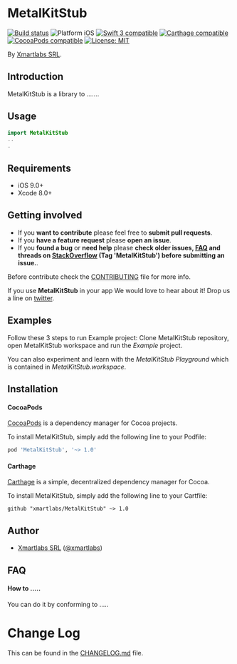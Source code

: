 # MetalKitStub

<p align="left">
<a href="https://travis-ci.org/xmartlabs/MetalKitStub"><img src="https://travis-ci.org/xmartlabs/MetalKitStub.svg?branch=master" alt="Build status" /></a>
<img src="https://img.shields.io/badge/platform-iOS-blue.svg?style=flat" alt="Platform iOS" />
<a href="https://developer.apple.com/swift"><img src="https://img.shields.io/badge/swift3-compatible-4BC51D.svg?style=flat" alt="Swift 3 compatible" /></a>
<a href="https://github.com/Carthage/Carthage"><img src="https://img.shields.io/badge/Carthage-compatible-4BC51D.svg?style=flat" alt="Carthage compatible" /></a>
<a href="https://cocoapods.org/pods/XLActionController"><img src="https://img.shields.io/cocoapods/v/MetalKitStub.svg" alt="CocoaPods compatible" /></a>
<a href="https://raw.githubusercontent.com/xmartlabs/MetalKitStub/master/LICENSE"><img src="http://img.shields.io/badge/license-MIT-blue.svg?style=flat" alt="License: MIT" /></a>
</p>

By [Xmartlabs SRL](http://xmartlabs.com).

## Introduction

MetalKitStub is a library to .......

<!-- <img src="Example/MetalKitStub.gif" width="300"/> -->

## Usage

```swift
import MetalKitStub
..
.
```

## Requirements

* iOS 9.0+
* Xcode 8.0+

## Getting involved

* If you **want to contribute** please feel free to **submit pull requests**.
* If you **have a feature request** please **open an issue**.
* If you **found a bug** or **need help** please **check older issues, [FAQ](#faq) and threads on [StackOverflow](http://stackoverflow.com/questions/tagged/MetalKitStub) (Tag 'MetalKitStub') before submitting an issue.**.

Before contribute check the [CONTRIBUTING](https://github.com/xmartlabs/MetalKitStub/blob/master/CONTRIBUTING.md) file for more info.

If you use **MetalKitStub** in your app We would love to hear about it! Drop us a line on [twitter](https://twitter.com/xmartlabs).

## Examples

Follow these 3 steps to run Example project: Clone MetalKitStub repository, open MetalKitStub workspace and run the *Example* project.

You can also experiment and learn with the *MetalKitStub Playground* which is contained in *MetalKitStub.workspace*.

## Installation

#### CocoaPods

[CocoaPods](https://cocoapods.org/) is a dependency manager for Cocoa projects.

To install MetalKitStub, simply add the following line to your Podfile:

```ruby
pod 'MetalKitStub', '~> 1.0'
```

#### Carthage

[Carthage](https://github.com/Carthage/Carthage) is a simple, decentralized dependency manager for Cocoa.

To install MetalKitStub, simply add the following line to your Cartfile:

```ogdl
github "xmartlabs/MetalKitStub" ~> 1.0
```

## Author

* [Xmartlabs SRL](https://github.com/xmartlabs) ([@xmartlabs](https://twitter.com/xmartlabs))

## FAQ

#### How to .....

You can do it by conforming to .....

# Change Log

This can be found in the [CHANGELOG.md](CHANGELOG.md) file.
